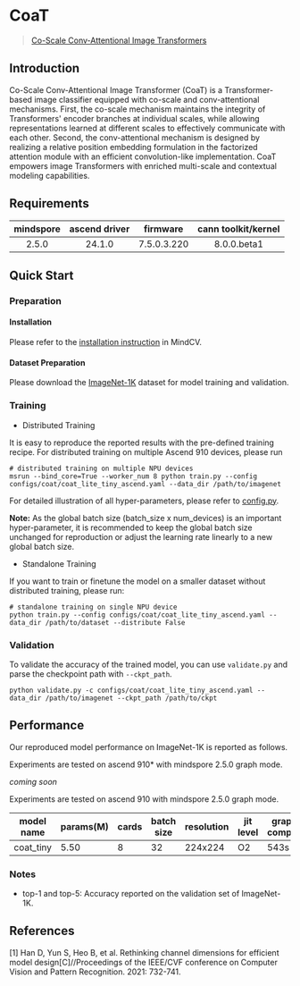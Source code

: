 # CoaT

> [Co-Scale Conv-Attentional Image Transformers](https://arxiv.org/abs/2104.06399v2)

##  Introduction

Co-Scale Conv-Attentional Image Transformer (CoaT) is a Transformer-based image classifier equipped with co-scale and conv-attentional mechanisms. First, the co-scale mechanism maintains the integrity of Transformers' encoder branches at individual scales, while allowing representations learned at different scales to effectively communicate with each other. Second, the conv-attentional mechanism is designed by realizing a relative position embedding formulation in the factorized attention module with an efficient convolution-like implementation. CoaT empowers image Transformers with enriched multi-scale and contextual modeling capabilities.

## Requirements
| mindspore | ascend driver |  firmware   | cann toolkit/kernel |
| :-------: | :-----------: | :---------: | :-----------------: |
|   2.5.0   |   24.1.0      | 7.5.0.3.220 |     8.0.0.beta1     |



## Quick Start

### Preparation

#### Installation
Please refer to the [installation instruction](https://mindspore-lab.github.io/mindcv/installation/) in MindCV.

#### Dataset Preparation
Please download the [ImageNet-1K](https://www.image-net.org/challenges/LSVRC/2012/index.php) dataset for model training and validation.

### Training

* Distributed Training

It is easy to reproduce the reported results with the pre-defined training recipe. For distributed training on multiple Ascend 910 devices, please run

```shell
# distributed training on multiple NPU devices
msrun --bind_core=True --worker_num 8 python train.py --config configs/coat/coat_lite_tiny_ascend.yaml --data_dir /path/to/imagenet
```



For detailed illustration of all hyper-parameters, please refer to [config.py](https://github.com/mindspore-lab/mindcv/blob/main/config.py).

**Note:** As the global batch size (batch_size x num_devices) is an important hyper-parameter, it is recommended to keep the global batch size unchanged for reproduction or adjust the learning rate linearly to a new global batch size.

- Standalone Training

If you want to train or finetune the model on a smaller dataset without distributed training, please run:

```shell
# standalone training on single NPU device
python train.py --config configs/coat/coat_lite_tiny_ascend.yaml --data_dir /path/to/dataset --distribute False
```

### Validation

To validate the accuracy of the trained model, you can use `validate.py` and parse the checkpoint path with `--ckpt_path`.

```shell
python validate.py -c configs/coat/coat_lite_tiny_ascend.yaml --data_dir /path/to/imagenet --ckpt_path /path/to/ckpt
```

## Performance

Our reproduced model performance on ImageNet-1K is reported as follows.

Experiments are tested on ascend 910* with mindspore 2.5.0 graph mode.

*coming soon*


Experiments are tested on ascend 910 with mindspore 2.5.0 graph mode.




| model name | params(M) | cards | batch size | resolution | jit level | graph compile | ms/step | img/s   | acc@top1 | acc@top5 | recipe                                                                                       | weight                                                                                |
| ---------- | --------- | ----- | ---------- | ---------- | --------- | ------------- | ------- | ------- | -------- | -------- | -------------------------------------------------------------------------------------------- | ------------------------------------------------------------------------------------- |
| coat_tiny  | 5.50      | 8     | 32         | 224x224    | O2        | 543s          | 254.95  | 1003.92 | 79.67    | 94.88    | [yaml](https://github.com/mindspore-lab/mindcv/blob/main/configs/coat/coat_tiny_ascend.yaml) | [weights](https://download.mindspore.cn/toolkits/mindcv/coat/coat_tiny-071cb792.ckpt) |



### Notes
- top-1 and top-5: Accuracy reported on the validation set of ImageNet-1K.


## References

[1] Han D, Yun S, Heo B, et al. Rethinking channel dimensions for efficient model design[C]//Proceedings of the IEEE/CVF conference on Computer Vision and Pattern Recognition. 2021: 732-741.
